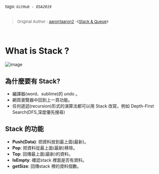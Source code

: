 ###### tags: `GitHub - DSA2019`
> <font size = 2 >Original Author : [aaron1aaron2](https://github.com/aaron1aaron2) -《[Stack & Queue](https://github.com/aaron1aaron2/my-learning-note/tree/master/week3)》</font>

<br>

# What is Stack ?
![image](https://i.imgur.com/v1dqpMp.png)
## 為什麼要有 Stack?
* 編譯器(word、sublime)的 undo 。
* 網頁瀏覽器中回到上一頁功能。
* 任何遞迴(recursion)形式的演算法都可以用 Stack 改寫，例如 Depth-First Search(DFS,深度優先搜尋)

## Stack 的功能
* **Push(Data)**: 把資料放到最上面(最新)。
* **Pop**: 把資料從最上面(最新)移除。
* **Top**: 回傳最上面(最新)的資料。
* **IsEmpty**: 確認stack 裡面是否有資料。
* **getSize**: 回傳stack 裡的資料個數。
